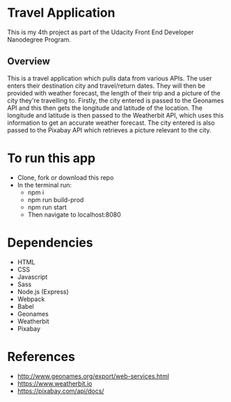# Travel Application
This is my 4th project as part of the Udacity Front End Developer Nanodegree Program.
## Overview
This is a travel application which pulls data from various APIs. 
The user enters their destination city and travel/return dates. They will then be provided with weather forecast, the length of their trip and a picture of the city they're travelling to. 
Firstly, the city entered is passed to the Geonames API and this then gets the longitude and latitude of the location. The longitude and latitude is then passed to the Weatherbit API, which uses this information to get an accurate weather forecast. The city entered is also passed to the Pixabay API which retrieves a picture relevant to the city.  

# To run this app
* Clone, fork or download this repo
* In the terminal run:
  * npm i
  * npm run build-prod
  * npm run start
  * Then navigate to localhost:8080

# Dependencies
* HTML
* CSS
* Javascript
* Sass
* Node.js (Express)
* Webpack
* Babel
* Geonames
* Weatherbit
* Pixabay

# References
* http://www.geonames.org/export/web-services.html
* https://www.weatherbit.io
* https://pixabay.com/api/docs/



